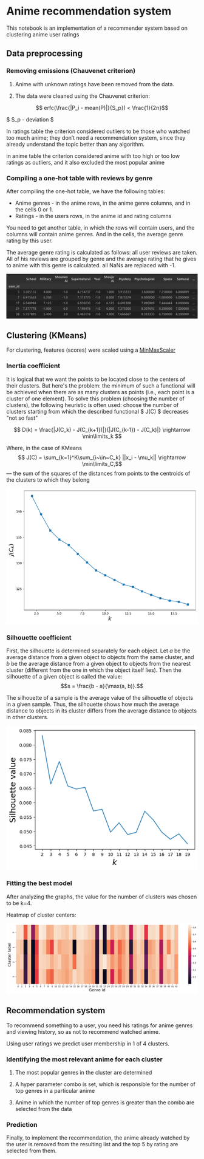 # Anime recommendation system 

This notebook is an implementation of a recommender system based on clustering anime user ratings

## Data preprocessing



### Removing emissions (Chauvenet criterion)

1) Anime with unknown ratings have been removed from the data.


2) The data were cleaned using the Chauvenet criterion:

$$ erfc(\frac{|P_i - mean(P)|}{S_p})  < \frac{1}{2n}$$

$ S_p - deviation $

In ratings table the criterion considered outliers to be those who watched too much anime; they don’t need a recommendation system, since they already understand the topic better than any algorithm.

in anime table the criterion considered anime with too high or too low ratings as outliers, and it also excluded the most popular anime

### Compiling a one-hot table with reviews by genre

After compiling the one-hot table, we have the following tables:
- Anime genres - in the anime rows, in the anime genre columns, and in the cells 0 or 1.
- Ratings - in the users rows, in the anime id and rating columns

You need to get another table, in which the rows will contain users, and the columns will contain anime genres. And in the cells, the average genre rating by this user.

The average genre rating is calculated as follows: all user reviews are taken. All of his reviews are grouped by genre and the average rating that he gives to anime with this genre is calculated. all NaNs are replaced with -1. 

![](imgs/ohe_rating.png)

## Clustering (KMeans)

For clustering, features (scores) were scaled using a [MinMaxScaler](https://scikit-learn.org/stable/modules/generated/sklearn.preprocessing.MinMaxScaler.html)

### Inertia coefficient

It is logical that we want the points to be located close to the centers of their clusters. But here's the problem: the minimum of such a functional will be achieved when there are as many clusters as points (i.e., each point is a cluster of one element). To solve this problem (choosing the number of clusters), the following heuristic is often used: choose the number of clusters starting from which the described functional $ J(C) $ decreases "not so fast"

$$ D(k) = \frac{|J(C_k) - J(C_{k+1})|}{|J(C_{k-1}) - J(C_k)|}  \rightarrow \min\limits_k $$

Where, in the case of KMeans $$ J(C) = \sum_{k=1}^K\sum_{i~\in~C_k} ||x_i - \mu_k|| \rightarrow \min\limits_C,$$ — the sum of the squares of the distances from points to the centroids of the clusters to which they belong

![](imgs/inertia.png)

### Silhouette coefficient

First, the silhouette is determined separately for each object. Let $a$ be the average distance from a given object to objects from the same cluster, and $b$ be the average distance from a given object to objects from the nearest cluster (different from the one in which the object itself lies). Then the silhouette of a given object is called the value:
$$s = \frac{b - a}{\max(a, b)}.$$ 

The silhouette of a sample is the average value of the silhouette of objects in a given sample. Thus, the silhouette shows how much the average distance to objects in its cluster differs from the average distance to objects in other clusters.

![](imgs/silhouette.png)

### Fitting the best model

After analyzing the graphs, the value for the number of clusters was chosen to be k=4.

Heatmap of cluster centers:

![](imgs/heatmap.png)


## Recommendation system 

To recommend something to a user, you need his ratings for anime genres and viewing history, so as not to recommend watched anime.

Using user ratings we predict user membership in 1 of 4 clusters.

### Identifying the most relevant anime for each cluster

1) The most popular genres in the cluster are determined

2) A hyper parameter combo is set, which is responsible for the number of top genres in a particular anime

3) Anime in which the number of top genres is greater than the combo are selected from the data

### Prediction

Finally, to implement the recommendation, the anime already watched by the user is removed from the resulting list and the top 5 by rating are selected from them.


